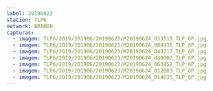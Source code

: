 ```yaml
---
label: 20190623
station: TLP6
network: BRAMON
capturas:
  - imagem: TLP6/2019/201906/20190623/M20190624_033513_TLP_6P.jpg
  - imagem: TLP6/2019/201906/20190623/M20190624_084936_TLP_6P.jpg
  - imagem: TLP6/2019/201906/20190623/M20190624_043717_TLP_6P.jpg
  - imagem: TLP6/2019/201906/20190623/M20190624_030902_TLP_6P.jpg
  - imagem: TLP6/2019/201906/20190623/M20190624_063452_TLP_6P.jpg
  - imagem: TLP6/2019/201906/20190623/M20190624_012003_TLP_6P.jpg
  - imagem: TLP6/2019/201906/20190623/M20190624_014635_TLP_6P.jpg
---
```

